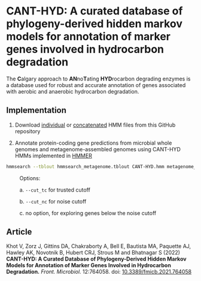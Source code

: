 # CANT-HYD: A curated database of phylogeny-derived hidden markov models for annotation of marker genes involved in hydrocarbon degradation

The **C**algary approach to **AN**no**T**ating **HYD**rocarbon degrading enzymes is a database used for robust and accurate annotation of genes associated with aerobic and anaerobic hydrocarbon degradation.

## Implementation

1. Download [individual](https://github.com/dgittins/CANT-HYD-HydrocarbonBiodegradation/blob/main/HMMs/individual%20HMMs) or [concatenated](https://github.com/dgittins/CANT-HYD-HydrocarbonBiodegradation/tree/main/HMMs/concatenated%20HMMs) HMM files from this GitHub repository

2. Annotate protein-coding gene predictions from microbial whole genomes and metagenome-assembled genomes using CANT-HYD HMMs implemented in [HMMER](http://hmmer.org/)

```bash
hmmsearch --tblout hmmsearch_metagenome.tblout CANT-HYD.hmm metagenome_proteins.faa > hmmsearch_metagenome.out
```

&nbsp;&nbsp;&nbsp;&nbsp;&nbsp;&nbsp;&nbsp;&nbsp;&nbsp;Options:

&nbsp;&nbsp;&nbsp;&nbsp;&nbsp;&nbsp;&nbsp;&nbsp;&nbsp;a. ```--cut_tc``` for trusted cutoff

&nbsp;&nbsp;&nbsp;&nbsp;&nbsp;&nbsp;&nbsp;&nbsp;&nbsp;b. ```--cut_nc``` for noise cutoff

&nbsp;&nbsp;&nbsp;&nbsp;&nbsp;&nbsp;&nbsp;&nbsp;&nbsp;c. no option, for exploring genes below the noise cutoff


## Article

Khot V, Zorz J, Gittins DA, Chakraborty A, Bell E, Bautista MA, Paquette AJ, Hawley AK, Novotnik B, Hubert CRJ, Strous M and Bhatnagar S (2022) **CANT-HYD: A Curated Database of Phylogeny-Derived Hidden Markov Models for Annotation of Marker Genes Involved in Hydrocarbon Degradation.** *Front. Microbiol.* 12:764058. doi: [10.3389/fmicb.2021.764058](https://www.frontiersin.org/articles/10.3389/fmicb.2021.764058/full)
